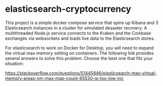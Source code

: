 # elasticsearch-cryptocurrency

This project is a simple docker compose service that spins up Kibana and 3 Elasticsearch instances in a cluster for simulated desaster recovery. A multithreaded Node.js service connects to the Kraken and the Coinbase exchanges via websockets and loads live data to the Elasticsearch stores.

For elasticsearch to work on Docker for Desktop, you will need to expand the virtual max memory setting on containers. The following link provides several answers to solve this problem. Choose the best one that fits your situation:

https://stackoverflow.com/questions/51445846/elasticsearch-max-virtual-memory-areas-vm-max-map-count-65530-is-too-low-inc
